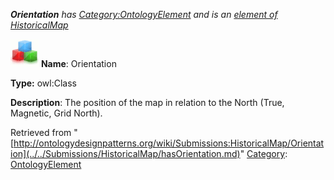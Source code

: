 ___Orientation__ has [Category:OntologyElement](../../Category/OntologyElement.md "Category:OntologyElement") and is an [element of](../../Property/ElementOf.md "Property:ElementOf") [HistoricalMap](../../Submissions/HistoricalMap.md "Submissions:HistoricalMap")_


  




[![Class](../../images/thumb/2/27/Class.gif/45px-Class.gif)](../../Image/Class.gif.md "Class")
__Name__: Orientation 


__Type:__ owl:Class 


__Description__: The position of the map in relation to the North (True, Magnetic, Grid North). 





Retrieved from "[http://ontologydesignpatterns.org/wiki/Submissions:HistoricalMap/Orientation](../../Submissions/HistoricalMap/hasOrientation.md)"
 [Category](http://ontologydesignpatterns.org/wiki/Special:Categories "Special:Categories"): [OntologyElement](../../Category/OntologyElement.md "Category:OntologyElement")
